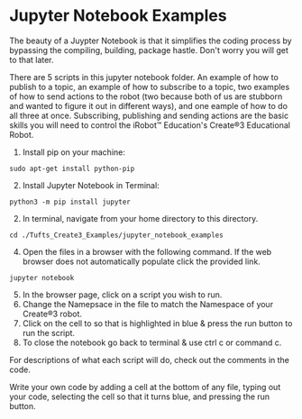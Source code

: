 # Jupyter Notebook Examples

The beauty of a Juypter Notebook is that it simplifies the coding process by bypassing the compiling, building, package hastle. Don't worry you will get to that later.

There are 5 scripts in this jupyter notebook folder. An example of how to publish to a topic, an example of how to subscribe to a topic, two examples of how to send actions to the robot (two because both of us are stubborn and wanted to figure it out in different ways), and one eample of how to do all three at once. Subscribing, publishing and sending actions are the basic skills you will need to control the iRobot™ Education's Create®3 Educational Robot.

1. Install pip on your machine:
```
sudo apt-get install python-pip
```
2. Install Jupyter Notebook in Terminal:
```
python3 -m pip install jupyter
```
2. In terminal, navigate from your home directory to this directory. 
```
cd ./Tufts_Create3_Examples/jupyter_notebook_examples
```
4. Open the files in a browser with the following command. If the web browser does not automatically populate click the provided link. 
```
jupyter notebook
``` 
5. In the browser page, click on a script you wish to run. 
6. Change the Namepsace in the file to match the Namespace of your Create®3 robot.
7. Click on the cell to so that is highlighted in blue & press the run button to run the script. 
8. To close the notebook go back to terminal & use ctrl c or command c. 

For descriptions of what each script will do, check out the comments in the code. 

Write your own code by adding a cell at the bottom of any file, typing out your code, selecting the cell so that it turns blue, and pressing the run button.
